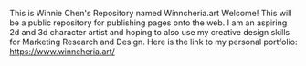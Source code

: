 This is Winnie Chen's Repository named Winncheria.art
Welcome! This will be a public repository for publishing pages onto the web.
I am an aspiring 2d and 3d character artist and hoping to also use my creative design skills for Marketing Research and Design.
Here is the link to my personal portfolio: https://www.winncheria.art/
